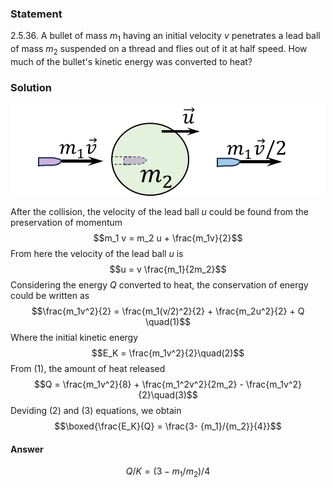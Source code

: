 ###  Statement 

$2.5.36.$ A bullet of mass $m_1$ having an initial velocity $v$ penetrates a lead ball of mass $m_2$ suspended on a thread and flies out of it at half speed. How much of the bullet's kinetic energy was converted to heat? 

### Solution

![|503x147, 47%](../../img/2.5.36/2.5.36_1.png)

After the collision, the velocity of the lead ball $u$ could be found from the preservation of momentum $$m_1 v = m_2 u + \frac{m_1v}{2}$$ From here the velocity of the lead ball $u$ is $$u = v \frac{m_1}{2m_2}$$ Considering the energy $Q$ converted to heat, the conservation of energy could be written as $$\frac{m_1v^2}{2} = \frac{m_1(v/2)^2}{2} + \frac{m_2u^2}{2} + Q \quad(1)$$ Where the initial kinetic energy $$E_K = \frac{m_1v^2}{2}\quad(2)$$ From $(1)$, the amount of heat released $$Q = \frac{m_1v^2}{8} + \frac{m_1^2v^2}{2m_2} - \frac{m_1v^2}{2}\quad(3)$$ Deviding $(2)$ and $(3)$ equations, we obtain $$\boxed{\frac{E_K}{Q} = \frac{3- {m_1}/{m_2}}{4}}$$ 

#### Answer

$$Q/K=(3-m_1/m_2)/4$$ 
